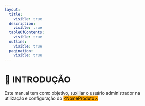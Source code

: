 ```yaml
---
layout:
  title:
    visible: true
  description:
    visible: true
  tableOfContents:
    visible: true
  outline:
    visible: true
  pagination:
    visible: true
---
```


# 📑 INTRODUÇÃO

Este manual tem como objetivo, auxiliar o usuário administrador na utilização e configuração do <mark style="background-color:orange;">\<NomeProduto>.</mark>
